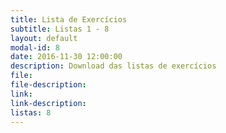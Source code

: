 ```yaml
---
title: Lista de Exercícios
subtitle: Listas 1 - 8
layout: default
modal-id: 8
date: 2016-11-30 12:00:00
description: Download das listas de exercícios
file:
file-description:
link: 
link-description:
listas: 8
---
```

